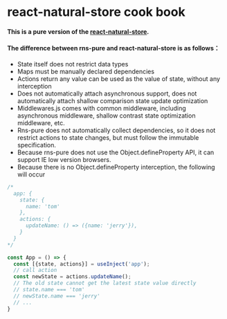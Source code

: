# react-natural-store cook book


#### This is a pure version of the [react-natural-store](https://www.npmjs.com/package/react-natural-store).

#### The difference between rns-pure and react-natural-store is as follows：

- State itself does not restrict data types
- Maps must be manually declared dependencies
- Actions return any value can be used as the value of state, without any interception
- Does not automatically attach asynchronous support, does not automatically attach shallow comparison state update optimization
- Middlewares.js comes with common middleware, including asynchronous middleware, shallow contrast state optimization middleware, etc.
- Rns-pure does not automatically collect dependencies, so it does not restrict actions to state changes, but must follow the immutable specification.
- Because rns-pure does not use the Object.defineProperty API, it can support IE low version browsers.
- Because there is no Object.defineProperty interception, the following will occur

```ts
/*
  app: {
    state: {
      name: 'tom'
    },
    actions: {
      updateName: () => ({name: 'jerry'}),
    }
  }
*/

const App = () => {
  const [{state, actions}] = useInject('app');
  // call action
  const newState = actions.updateName();
  // The old state cannot get the latest state value directly
  // state.name === 'tom'
  // newState.name === 'jerry'
  // ...
}


```

